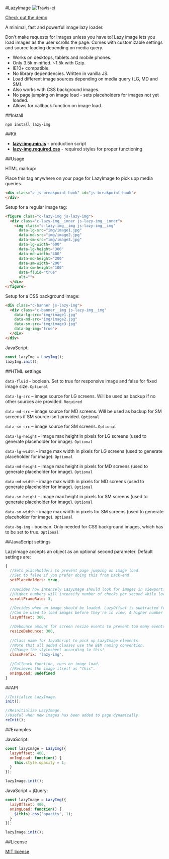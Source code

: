 #LazyImage ![Travis-ci](https://travis-ci.org/davidcetinkaya/lazy-img.svg?branch=master)

[Check out the demo](https://codepen.io/DavidCetinkaya/full/WoEzvB/)

A minimal, fast and powerful image lazy loader.

Don't make requests for images unless you have to! Lazy image lets you load images as the user scrolls the page. Comes with customizable settings and source loading depending on media query.

- Works on desktops, tablets and mobile phones.
- Only 3.5k minified. ~1.5k with Gzip.
- IE10+ compatible.
- No library dependencies. Written in vanilla JS.
- Load different image sources depending on media query (LG, MD and SM).
- Also works with CSS background images.
- No page jumping on image load - sets placeholders for images not yet loaded.
- Allows for callback function on image load.

##Install

```
npm install lazy-img
```

##Kit
- **[lazy-img.min.js](https://raw.githubusercontent.com/davidcetinkaya/lazy-img/master/dist/lazy-img.min.js)** - production script
- **[lazy-img.required.css](https://raw.githubusercontent.com/davidcetinkaya/lazy-img/master/dist/lazy-img.required.css)** - required styles for proper functioning

##Usage

HTML markup:

Place this tag anywhere on your page for LazyImage to pick upp media queries.

```html
<div class="c-js-breakpoint-hook" id="js-breakpoint-hook">
</div>
```

Setup for a regular image tag:

```html
<figure class="c-lazy-img js-lazy-img">
  <div class="c-lazy-img__inner js-lazy-img__inner">
    <img class="c-lazy-img__img js-lazy-img__img" 
      data-lg-src="img/image1.jpg"
      data-md-src="img/image2.jpg"
      data-sm-src="img/image3.jpg"
      data-lg-width="600"
      data-lg-height="300"
      data-md-width="400"
      data-md-height="200"
      data-sm-width="200"
      data-sm-height="100"
      data-fluid="true"
      alt="">
  </div>
</figure>
```

Setup for a CSS background image:

```html
<div class="c-banner js-lazy-img">
  <div class="c-banner__img js-lazy-img__img"
    data-lg-src="img/image1.jpg"
    data-md-src="img/image2.jpg"
    data-sm-src="img/image3.jpg"
    data-bg-img="true">
  </div>
</div>
```

JavaScript:

```javascript
const lazyImg = LazyImg();
lazyImg.init();
```

##HTML settings

`data-fluid` - boolean. Set to true for responsive image and false for fixed image size. `Optional`

`data-lg-src` – image source for LG screens. Will be used as backup if no other sources are provided. `Required`

`data-md-src` – image source for MD screens. Will be used as backup for SM screens if SM source isn't provided. `Optional`

`data-sm-src` – image source for SM screens. `Optional`

`data-lg-height` – image max height in pixels for LG screens (used to generate placeholder for image). `Optional`

`data-lg-width` – image max width in pixels for LG screens (used to generate placeholder for image). `Optional`

`data-md-height` – image max height in pixels for MD screens (used to generate placeholder for image). `Optional`

`data-md-width` – image max width in pixels for MD screens (used to generate placeholder for image). `Optional`

`data-sm-height` – image max height in pixels for SM screens (used to generate placeholder for image). `Optional`

`data-sm-width` – image max width in pixels for SM screens (used to generate placeholder for image). `Optional`

`data-bg-img` - boolean. Only needed for CSS background images, which has to be set to true. `Optional`

##JavaScript settings

LazyImage accepts an object as an optional second parameter. Default settings are:

```javascript
{
  //Sets placeholders to prevent page jumping on image load.
  //Set to false if you prefer doing this from back-end.
  setPlaceHolders: true,
  
  //Decides how intensely LazyImage should look for images in viewport.
  //Higher numbers will intensify number of checks per second while lower numbers will slow it down.
  scrollFrameRate: 3,
  
  //Decides when an image should be loaded. LazyOffset is subtracted from image offset top. Pixels.
  //Can be used to load images before they're in view. A higher number will load the image earlier.
  lazyOffset: 300,

  //Debounce amount for screen resize events to prevent too many events firing. Milliseconds. 
  resizeDebounce: 300,
  
  //Class name for JavaScript to pick up LazyImage elements.
  //Note that all added classes use the BEM naming convention.
  //Change the stylesheet according to this!
  classPrefix: 'lazy-img',
  
  //Callback function, runs on image load.
  //Recieves the image itself as "this".
  onImgLoad: undefined
}
```

##API

```javascript
//Initialize LazyImage.
init();

//Reinitialize LazyImage.
//Useful when new images has been added to page dynamically.
reInit();
```

##Examples

JavaScript:

```javascript
const lazyImage = LazyImg({
  lazyOffset: 400,
  onImgLoad: function() {
    this.style.opacity = 1;
  }
});

lazyImage.init();
```

JavaScript + jQuery:

```javascript     
const lazyImage = LazyImg({
  lazyOffset: 400,
  onImgLoad: function() {
    $(this).css('opacity', 1);
  }
});

lazyImage.init();
```

##License

[MIT license](http://opensource.org/licenses/MIT)





